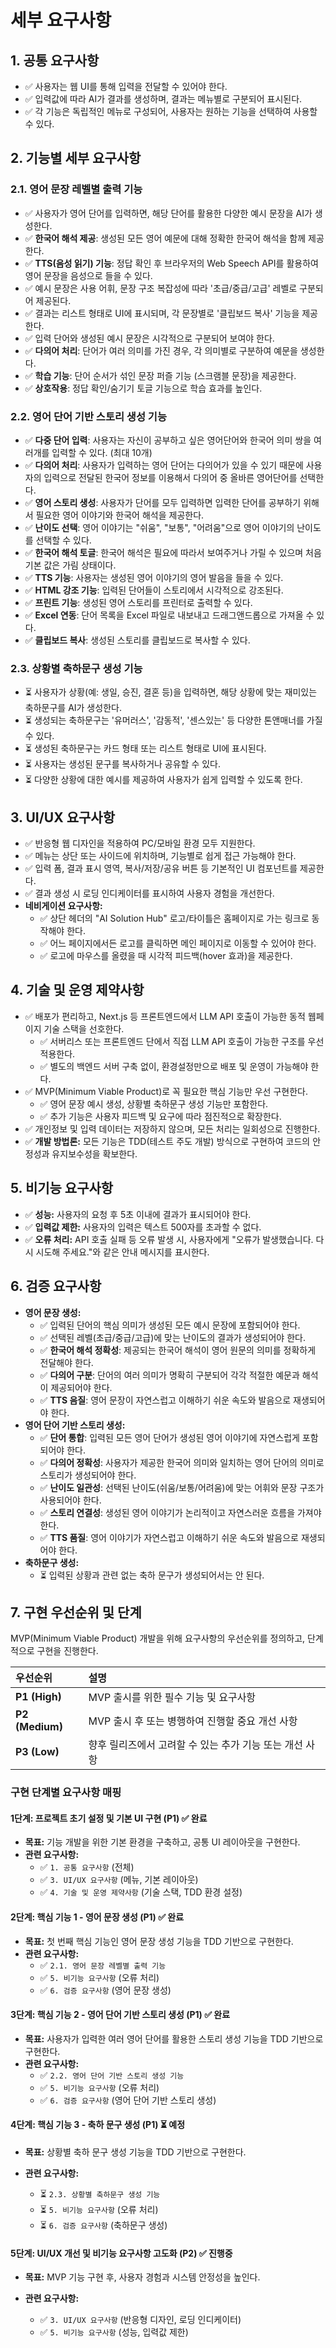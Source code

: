 # 세부 요구사항

## 1. 공통 요구사항

- ✅ 사용자는 웹 UI를 통해 입력을 전달할 수 있어야 한다.
- ✅ 입력값에 따라 AI가 결과를 생성하며, 결과는 메뉴별로 구분되어 표시된다.
- ✅ 각 기능은 독립적인 메뉴로 구성되어, 사용자는 원하는 기능을 선택하여 사용할 수 있다.

## 2. 기능별 세부 요구사항

### 2.1. 영어 문장 레벨별 출력 기능

- ✅ 사용자가 영어 단어를 입력하면, 해당 단어를 활용한 다양한 예시 문장을 AI가 생성한다.
- ✅ **한국어 해석 제공**: 생성된 모든 영어 예문에 대해 정확한 한국어 해석을 함께 제공한다.
- ✅ **TTS(음성 읽기) 기능**: 정답 확인 후 브라우저의 Web Speech API를 활용하여 영어 문장을 음성으로 들을 수 있다.
- ✅ 예시 문장은 사용 어휘, 문장 구조 복잡성에 따라 '초급/중급/고급' 레벨로 구분되어 제공된다.
- ✅ 결과는 리스트 형태로 UI에 표시되며, 각 문장별로 '클립보드 복사' 기능을 제공한다.
- ✅ 입력 단어와 생성된 예시 문장은 시각적으로 구분되어 보여야 한다.
- ✅ **다의어 처리**: 단어가 여러 의미를 가진 경우, 각 의미별로 구분하여 예문을 생성한다.
- ✅ **학습 기능**: 단어 순서가 섞인 문장 퍼즐 기능 (스크램블 문장)을 제공한다.
- ✅ **상호작용**: 정답 확인/숨기기 토글 기능으로 학습 효과를 높인다.

### 2.2. 영어 단어 기반 스토리 생성 기능

- ✅ **다중 단어 입력**: 사용자는 자신이 공부하고 싶은 영어단어와 한국어 의미 쌍을 여러개를 입력할 수 있다. (최대 10개)
- ✅ **다의어 처리**: 사용자가 입력하는 영어 단어는 다의어가 있을 수 있기 때문에 사용자의 입력으로 전달된 한국어 정보를 이용해서 다의어 중 올바른 영어단어를 선택한다.
- ✅ **영어 스토리 생성**: 사용자가 단어를 모두 입력하면 입력한 단어를 공부하기 위해서 필요한 영어 이야기와 한국어 해석을 제공한다.
- ✅ **난이도 선택**: 영어 이야기는 "쉬움", "보통", "어려움"으로 영어 이야기의 난이도를 선택할 수 있다.
- ✅ **한국어 해석 토글**: 한국어 해석은 필요에 따라서 보여주거나 가릴 수 있으며 처음 기본 값은 가림 상태이다.
- ✅ **TTS 기능**: 사용자는 생성된 영어 이야기의 영어 발음을 들을 수 있다.
- ✅ **HTML 강조 기능**: 입력된 단어들이 스토리에서 시각적으로 강조된다.
- ✅ **프린트 기능**: 생성된 영어 스토리를 프린터로 출력할 수 있다.
- ✅ **Excel 연동**: 단어 목록을 Excel 파일로 내보내고 드래그앤드롭으로 가져올 수 있다.
- ✅ **클립보드 복사**: 생성된 스토리를 클립보드로 복사할 수 있다.

### 2.3. 상황별 축하문구 생성 기능

- ⏳ 사용자가 상황(예: 생일, 승진, 결혼 등)을 입력하면, 해당 상황에 맞는 재미있는 축하문구를 AI가 생성한다.
- ⏳ 생성되는 축하문구는 '유머러스', '감동적', '센스있는' 등 다양한 톤앤매너를 가질 수 있다.
- ⏳ 생성된 축하문구는 카드 형태 또는 리스트 형태로 UI에 표시된다.
- ⏳ 사용자는 생성된 문구를 복사하거나 공유할 수 있다.
- ⏳ 다양한 상황에 대한 예시를 제공하여 사용자가 쉽게 입력할 수 있도록 한다.

## 3. UI/UX 요구사항

- ✅ 반응형 웹 디자인을 적용하여 PC/모바일 환경 모두 지원한다.
- ✅ 메뉴는 상단 또는 사이드에 위치하며, 기능별로 쉽게 접근 가능해야 한다.
- ✅ 입력 폼, 결과 표시 영역, 복사/저장/공유 버튼 등 기본적인 UI 컴포넌트를 제공한다.
- ✅ 결과 생성 시 로딩 인디케이터를 표시하여 사용자 경험을 개선한다.
- **네비게이션 요구사항:**
  - ✅ 상단 헤더의 "AI Solution Hub" 로고/타이틀은 홈페이지로 가는 링크로 동작해야 한다.
  - ✅ 어느 페이지에서든 로고를 클릭하면 메인 페이지로 이동할 수 있어야 한다.
  - ✅ 로고에 마우스를 올렸을 때 시각적 피드백(hover 효과)을 제공한다.

## 4. 기술 및 운영 제약사항

- ✅ 배포가 편리하고, Next.js 등 프론트엔드에서 LLM API 호출이 가능한 동적 웹페이지 기술 스택을 선호한다.
  - ✅ 서버리스 또는 프론트엔드 단에서 직접 LLM API 호출이 가능한 구조를 우선 적용한다.
  - ✅ 별도의 백엔드 서버 구축 없이, 환경설정만으로 배포 및 운영이 가능해야 한다.
- ✅ MVP(Minimum Viable Product)로 꼭 필요한 핵심 기능만 우선 구현한다.
  - ✅ 영어 문장 예시 생성, 상황별 축하문구 생성 기능만 포함한다.
  - ✅ 추가 기능은 사용자 피드백 및 요구에 따라 점진적으로 확장한다.
- ✅ 개인정보 및 입력 데이터는 저장하지 않으며, 모든 처리는 일회성으로 진행한다.
- ✅ **개발 방법론:** 모든 기능은 TDD(테스트 주도 개발) 방식으로 구현하여 코드의 안정성과 유지보수성을 확보한다.

## 5. 비기능 요구사항

- ✅ **성능:** 사용자의 요청 후 5초 이내에 결과가 표시되어야 한다.
- ✅ **입력값 제한:** 사용자의 입력은 텍스트 500자를 초과할 수 없다.
- ✅ **오류 처리:** API 호출 실패 등 오류 발생 시, 사용자에게 "오류가 발생했습니다. 다시 시도해 주세요."와 같은 안내 메시지를 표시한다.

## 6. 검증 요구사항

- **영어 문장 생성:**
  - ✅ 입력된 단어의 핵심 의미가 생성된 모든 예시 문장에 포함되어야 한다.
  - ✅ 선택된 레벨(초급/중급/고급)에 맞는 난이도의 결과가 생성되어야 한다.
  - ✅ **한국어 해석 정확성**: 제공되는 한국어 해석이 영어 원문의 의미를 정확하게 전달해야 한다.
  - ✅ **다의어 구분**: 단어의 여러 의미가 명확히 구분되어 각각 적절한 예문과 해석이 제공되어야 한다.
  - ✅ **TTS 음질**: 영어 문장이 자연스럽고 이해하기 쉬운 속도와 발음으로 재생되어야 한다.
- **영어 단어 기반 스토리 생성:**
  - ✅ **단어 통합**: 입력된 모든 영어 단어가 생성된 영어 이야기에 자연스럽게 포함되어야 한다.
  - ✅ **다의어 정확성**: 사용자가 제공한 한국어 의미와 일치하는 영어 단어의 의미로 스토리가 생성되어야 한다.
  - ✅ **난이도 일관성**: 선택된 난이도(쉬움/보통/어려움)에 맞는 어휘와 문장 구조가 사용되어야 한다.
  - ✅ **스토리 연결성**: 생성된 영어 이야기가 논리적이고 자연스러운 흐름을 가져야 한다.
  - ✅ **TTS 품질**: 영어 이야기가 자연스럽고 이해하기 쉬운 속도와 발음으로 재생되어야 한다.
- **축하문구 생성:**
  - ⏳ 입력된 상황과 관련 없는 축하 문구가 생성되어서는 안 된다.

## 7. 구현 우선순위 및 단계

MVP(Minimum Viable Product) 개발을 위해 요구사항의 우선순위를 정의하고, 단계적으로 구현을 진행한다.

| 우선순위 | 설명 |
| :--- | :--- |
| **P1 (High)** | MVP 출시를 위한 필수 기능 및 요구사항 |
| **P2 (Medium)** | MVP 출시 후 또는 병행하여 진행할 중요 개선 사항 |
| **P3 (Low)** | 향후 릴리즈에서 고려할 수 있는 추가 기능 또는 개선 사항 |

### 구현 단계별 요구사항 매핑

#### **1단계: 프로젝트 초기 설정 및 기본 UI 구현 (P1)** ✅ **완료**

- **목표:** 기능 개발을 위한 기본 환경을 구축하고, 공통 UI 레이아웃을 구현한다.
- **관련 요구사항:**
  - ✅ `1. 공통 요구사항` (전체)
  - ✅ `3. UI/UX 요구사항` (메뉴, 기본 레이아웃)
  - ✅ `4. 기술 및 운영 제약사항` (기술 스택, TDD 환경 설정)

#### **2단계: 핵심 기능 1 - 영어 문장 생성 (P1)** ✅ **완료**

- **목표:** 첫 번째 핵심 기능인 영어 문장 생성 기능을 TDD 기반으로 구현한다.
- **관련 요구사항:**
  - ✅ `2.1. 영어 문장 레벨별 출력 기능`
  - ✅ `5. 비기능 요구사항` (오류 처리)
  - ✅ `6. 검증 요구사항` (영어 문장 생성)

#### **3단계: 핵심 기능 2 - 영어 단어 기반 스토리 생성 (P1)** ✅ **완료**

- **목표:** 사용자가 입력한 여러 영어 단어를 활용한 스토리 생성 기능을 TDD 기반으로 구현한다.
- **관련 요구사항:**
  - ✅ `2.2. 영어 단어 기반 스토리 생성 기능`
  - ✅ `5. 비기능 요구사항` (오류 처리)
  - ✅ `6. 검증 요구사항` (영어 단어 기반 스토리 생성)

#### **4단계: 핵심 기능 3 - 축하 문구 생성 (P1)** ⏳ **예정**

- **목표:** 상황별 축하 문구 생성 기능을 TDD 기반으로 구현한다.

- **관련 요구사항:**
  - ⏳ `2.3. 상황별 축하문구 생성 기능`
  - ⏳ `5. 비기능 요구사항` (오류 처리)
  - ⏳ `6. 검증 요구사항` (축하문구 생성)

#### **5단계: UI/UX 개선 및 비기능 요구사항 고도화 (P2)** ✅ **진행중**

- **목표:** MVP 기능 구현 후, 사용자 경험과 시스템 안정성을 높인다.

- **관련 요구사항:**
  - ✅ `3. UI/UX 요구사항` (반응형 디자인, 로딩 인디케이터)
  - ✅ `5. 비기능 요구사항` (성능, 입력값 제한)
